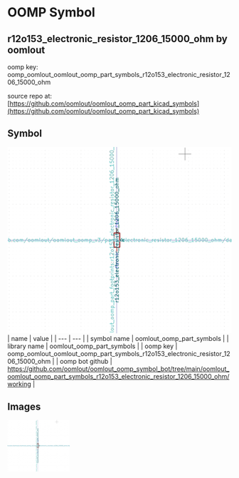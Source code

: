 # OOMP Symbol  
## r12o153_electronic_resistor_1206_15000_ohm  by oomlout  
  
oomp key: oomp_oomlout_oomlout_oomp_part_symbols_r12o153_electronic_resistor_1206_15000_ohm  
  
source repo at: [https://github.com/oomlout/oomlout_oomp_part_kicad_symbols](https://github.com/oomlout/oomlout_oomp_part_kicad_symbols)  
## Symbol  
  
[![working.png](working_600.png)](working.png)  
| name | value | 
| --- | --- | 
| symbol name | oomlout_oomp_part_symbols | 
| library name | oomlout_oomp_part_symbols | 
| oomp key | oomp_oomlout_oomlout_oomp_part_symbols_r12o153_electronic_resistor_1206_15000_ohm | 
| oomp bot github | https://github.com/oomlout/oomlout_oomp_symbol_bot/tree/main/oomlout_oomlout_oomp_part_symbols_r12o153_electronic_resistor_1206_15000_ohm/working | 
## Images  
  
[![working.png](working_140.png)](working.png)  
